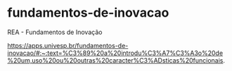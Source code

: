 # fundamentos-de-inovacao
REA - Fundamentos de Inovação

https://apps.univesp.br/fundamentos-de-inovacao/#:~:text=%C3%89%20a%20introdu%C3%A7%C3%A3o%20de%20um,uso%20ou%20outras%20caracter%C3%ADsticas%20funcionais.
